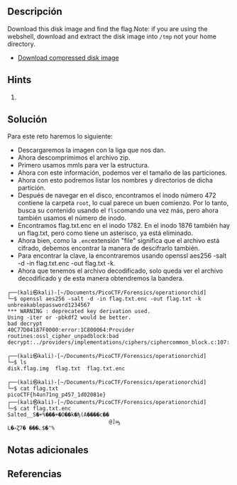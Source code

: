 ## **Descripción**
Download this disk image and find the flag.Note: if you are using the webshell, download and extract the disk image into `/tmp` not your home directory.

- [Download compressed disk image](https://artifacts.picoctf.net/c/214/disk.flag.img.gz)
## Hints
1. 
## **Solución** 
Para este reto haremos lo siguiente:
- Descargaremos la imagen con la liga que nos dan.
- Ahora descomprimimos el archivo zip.
- Primero usamos mmls para ver la estructura.
- Ahora con este información, podemos ver el tamaño de las particiones.
- Ahora con esto podremos listar los nombres y directorios de dicha partición.
- Después de navegar en el disco, encontramos el inodo número 472 contiene la carpeta `root`, lo cual parece un buen comienzo. Por lo tanto, busca su contenido usando el `fls`comando una vez más, pero ahora también usamos el número de inodo.
- Encontramos flag.txt.enc en el inodo 1782. En el inodo 1876 también hay un flag.txt, pero como tiene un asterisco, ya está eliminado. 
- Ahora bien, como la `.enc`extensión "file" significa que el archivo está cifrado, debemos encontrar la manera de descifrarlo también.
- Para encontrar la clave, la encontraremos usando openssl aes256 -salt -d -in flag.txt.enc -out flag.txt -k.
- Ahora que tenemos el archivo decodificado, solo queda ver el archivo decodificado y de esta manera obtendremos la bandera.


```
┌──(kali㉿kali)-[~/Documents/PicoCTF/Forensics/operationorchid]
└─$ openssl aes256 -salt -d -in flag.txt.enc -out flag.txt -k unbreakablepassword1234567
*** WARNING : deprecated key derivation used.
Using -iter or -pbkdf2 would be better.
bad decrypt
40C77D04187F0000:error:1C800064:Provider routines:ossl_cipher_unpadblock:bad decrypt:../providers/implementations/ciphers/ciphercommon_block.c:107:

┌──(kali㉿kali)-[~/Documents/PicoCTF/Forensics/operationorchid]
└─$ ls
disk.flag.img  flag.txt  flag.txt.enc

┌──(kali㉿kali)-[~/Documents/PicoCTF/Forensics/operationorchid]
└─$ cat flag.txt 
picoCTF{h4un71ng_p457_1d02081e}                                                                                                                                                                                                                  
┌──(kali㉿kali)-[~/Documents/PicoCTF/Forensics/operationorchid]
└─$ cat flag.txt.enc 
Salted__S�+%���+�O��k�ђ(A����c��
                                @]ԣ
L�ޢȤ7� ���؎$�'%                                                                                                                                                                                                                  

```

## **Notas adicionales**

## **Referencias**